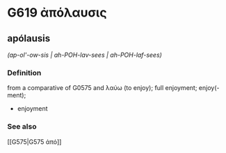 # G619 ἀπόλαυσις

## apólausis

_(ap-ol'-ow-sis | ah-POH-lav-sees | ah-POH-laf-sees)_

### Definition

from a comparative of G0575 and λαύω (to enjoy); full enjoyment; enjoy(-ment); 

- enjoyment

### See also

[[G575|G575 ἀπό]]

